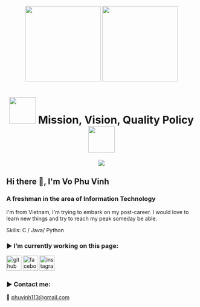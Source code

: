<p align="center"><img class= "center" src= "https://media1.giphy.com/media/TjdjGJc9ti9RIFk0IJ/giphy.gif" width= "200"> <img class= "center" src= "https://media4.giphy.com/media/Ss6ZdRDOB4E5XfqCPI/giphy.gif?cid=ecf05e47la7ystbp87yw7nbkt86d1or8j4xh9g1rcbxbzx29&rid=giphy.gif&ct=s" width= "200"></p>

<h1 align="center"> <img src="https://media0.giphy.com/media/uB6eLycBCOl68/giphy.gif" width="70">	Mission, Vision, Quality Policy  <img src="https://media0.giphy.com/media/uB6eLycBCOl68/giphy.gif" width="70"></h1>

<p align="center">
  <a href="https://github.com/DenverCoder1/readme-typing-svg"><img src="https://readme-typing-svg.herokuapp.com/?center=true&vCenter=true&width=575&lines=Light+from+here+shall+illuminate+the+multi-verses"></a></p>

## Hi there 👋, I'm Vo Phu Vinh
### A freshman in the area of Information Technology
I'm from Vietnam, I'm trying to embark on my post-career. I would love to learn new things and try to reach my peak someday be able.


Skills: C / Java/ Python

### :arrow_forward: I’m currently working on this page:

[<img src='https://cdn.jsdelivr.net/npm/simple-icons@3.0.1/icons/github.svg' alt='github' height='40'>](https://github.com/Killasneverdie)  [<img src='https://cdn.jsdelivr.net/npm/simple-icons@3.0.1/icons/facebook.svg' alt='facebook' height='40'>](https://www.facebook.com/vinh.vophu.1)  [<img src='https://cdn.jsdelivr.net/npm/simple-icons@3.0.1/icons/instagram.svg' alt='instagram' height='40'>](https://www.instagram.com/vophu_v/)  

### :arrow_forward: Contact me:
:email: phuvinh113@gmail.com



